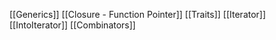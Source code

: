 [[Generics]]
[[Closure - Function Pointer]]
[[Traits]]
[[Iterator]]
[[IntoIterator]]
[[Combinators]]